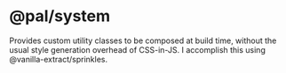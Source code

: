 # @pal/system

Provides custom utility classes to be composed at build time, without the usual style generation overhead of CSS-in-JS. I accomplish this using @vanilla-extract/sprinkles. 
